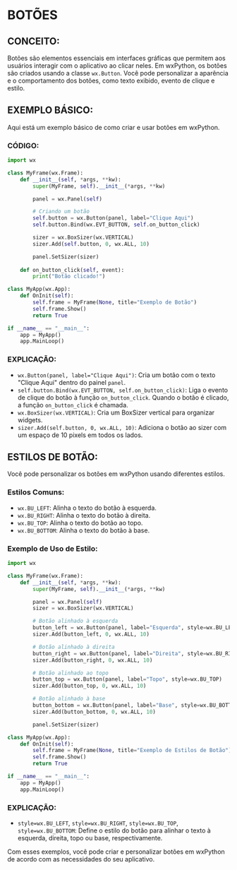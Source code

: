 # BOTÕES
## CONCEITO:
Botões são elementos essenciais em interfaces gráficas que permitem aos usuários interagir com o aplicativo ao clicar neles. Em wxPython, os botões são criados usando a classe `wx.Button`. Você pode personalizar a aparência e o comportamento dos botões, como texto exibido, evento de clique e estilo.

## EXEMPLO BÁSICO:
Aqui está um exemplo básico de como criar e usar botões em wxPython.

### CÓDIGO:
```python
import wx

class MyFrame(wx.Frame):
    def __init__(self, *args, **kw):
        super(MyFrame, self).__init__(*args, **kw)

        panel = wx.Panel(self)

        # Criando um botão
        self.button = wx.Button(panel, label="Clique Aqui")
        self.button.Bind(wx.EVT_BUTTON, self.on_button_click)

        sizer = wx.BoxSizer(wx.VERTICAL)
        sizer.Add(self.button, 0, wx.ALL, 10)

        panel.SetSizer(sizer)
    
    def on_button_click(self, event):
        print("Botão clicado!")

class MyApp(wx.App):
    def OnInit(self):
        self.frame = MyFrame(None, title="Exemplo de Botão")
        self.frame.Show()
        return True

if __name__ == "__main__":
    app = MyApp()
    app.MainLoop()
```

### EXPLICAÇÃO:
- `wx.Button(panel, label="Clique Aqui")`: Cria um botão com o texto "Clique Aqui" dentro do painel `panel`.
- `self.button.Bind(wx.EVT_BUTTON, self.on_button_click)`: Liga o evento de clique do botão à função `on_button_click`. Quando o botão é clicado, a função `on_button_click` é chamada.
- `wx.BoxSizer(wx.VERTICAL)`: Cria um BoxSizer vertical para organizar widgets.
- `sizer.Add(self.button, 0, wx.ALL, 10)`: Adiciona o botão ao sizer com um espaço de 10 pixels em todos os lados.

## ESTILOS DE BOTÃO:
Você pode personalizar os botões em wxPython usando diferentes estilos.

### Estilos Comuns:
- `wx.BU_LEFT`: Alinha o texto do botão à esquerda.
- `wx.BU_RIGHT`: Alinha o texto do botão à direita.
- `wx.BU_TOP`: Alinha o texto do botão ao topo.
- `wx.BU_BOTTOM`: Alinha o texto do botão à base.

### Exemplo de Uso de Estilo:
```python
import wx

class MyFrame(wx.Frame):
    def __init__(self, *args, **kw):
        super(MyFrame, self).__init__(*args, **kw)

        panel = wx.Panel(self)
        sizer = wx.BoxSizer(wx.VERTICAL)

        # Botão alinhado à esquerda
        button_left = wx.Button(panel, label="Esquerda", style=wx.BU_LEFT)
        sizer.Add(button_left, 0, wx.ALL, 10)

        # Botão alinhado à direita
        button_right = wx.Button(panel, label="Direita", style=wx.BU_RIGHT)
        sizer.Add(button_right, 0, wx.ALL, 10)

        # Botão alinhado ao topo
        button_top = wx.Button(panel, label="Topo", style=wx.BU_TOP)
        sizer.Add(button_top, 0, wx.ALL, 10)

        # Botão alinhado à base
        button_bottom = wx.Button(panel, label="Base", style=wx.BU_BOTTOM)
        sizer.Add(button_bottom, 0, wx.ALL, 10)

        panel.SetSizer(sizer)

class MyApp(wx.App):
    def OnInit(self):
        self.frame = MyFrame(None, title="Exemplo de Estilos de Botão")
        self.frame.Show()
        return True

if __name__ == "__main__":
    app = MyApp()
    app.MainLoop()
```

### EXPLICAÇÃO:
- `style=wx.BU_LEFT`, `style=wx.BU_RIGHT`, `style=wx.BU_TOP`, `style=wx.BU_BOTTOM`: Define o estilo do botão para alinhar o texto à esquerda, direita, topo ou base, respectivamente.

Com esses exemplos, você pode criar e personalizar botões em wxPython de acordo com as necessidades do seu aplicativo.